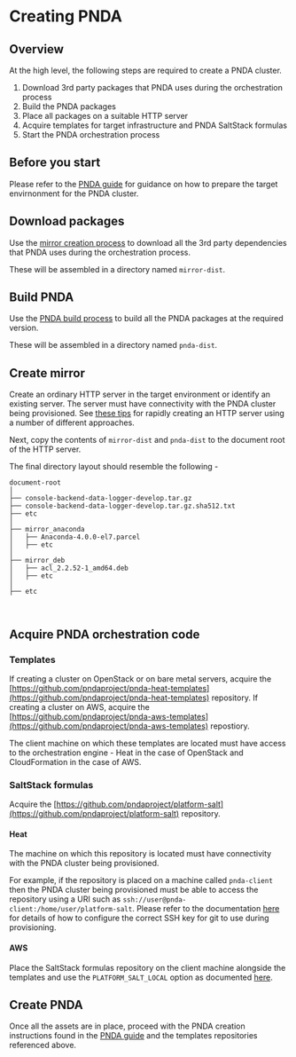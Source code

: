 # Creating PNDA

## Overview

At the high level, the following steps are required to create a PNDA cluster.

1. Download 3rd party packages that PNDA uses during the orchestration process
2. Build the PNDA packages
3. Place all packages on a suitable HTTP server
4. Acquire templates for target infrastructure and PNDA SaltStack formulas
5. Start the PNDA orchestration process

## Before you start

Please refer to the [PNDA guide](https://github.com/pndaproject/pnda-guide/blob/develop/provisioning/platform_requirements.md) for guidance on how to prepare the target envirnonment for the PNDA cluster.

## Download packages

Use the [mirror creation process](https://github.com/pndaproject/pnda/tree/develop/build/offline) to download all the 3rd party dependencies that PNDA uses during the orchestration process. 

These will be assembled in a directory named ```mirror-dist```.

## Build PNDA

Use the [PNDA build process](https://github.com/pndaproject/pnda/tree/develop/build) to build all the PNDA packages at the required version.

These will be assembled in a directory named ```pnda-dist```.

## Create mirror

Create an ordinary HTTP server in the target environment or identify an existing server. The server must have connectivity with the PNDA cluster being provisioned. See [these tips](https://github.com/pndaproject/pnda/blob/develop/build/docs/EXAMPLES.md) for rapidly creating an HTTP server using a number of different approaches.

Next, copy the contents of ```mirror-dist``` and ```pnda-dist``` to the document root of the HTTP server.

The final directory layout should resemble the following -

```
document-root
│
├── console-backend-data-logger-develop.tar.gz
├── console-backend-data-logger-develop.tar.gz.sha512.txt
├── etc
│
├── mirror_anaconda
│   ├── Anaconda-4.0.0-el7.parcel
│   ├── etc
│
├── mirror_deb
│   ├── acl_2.2.52-1_amd64.deb
│   ├── etc
│
├── etc

            
```

## Acquire PNDA orchestration code

### Templates

If creating a cluster on OpenStack or on bare metal servers, acquire the [https://github.com/pndaproject/pnda-heat-templates](https://github.com/pndaproject/pnda-heat-templates) repository.
If creating a cluster on AWS, acquire the [https://github.com/pndaproject/pnda-aws-templates](https://github.com/pndaproject/pnda-aws-templates) repostiory.

The client machine on which these templates are located must have access to the orchestration engine - Heat in the case of OpenStack and CloudFormation in the case of AWS.

### SaltStack formulas

Acquire the [https://github.com/pndaproject/platform-salt](https://github.com/pndaproject/platform-salt) repository.

#### Heat

The machine on which this repository is located must have connectivity with the PNDA cluster being provisioned. 

For example, if the repository is placed on a machine called ```pnda-client``` then the PNDA cluster being provisioned must be able to access the repository using a URI such as ```ssh://user@pnda-client:/home/user/platform-salt```. Please refer to the documentation [here](https://github.com/pndaproject/pnda-heat-templates) for details of how to configure the correct SSH key for git to use during provisioning.

#### AWS

Place the SaltStack formulas repository on the client machine alongside the templates and use the ```PLATFORM_SALT_LOCAL``` option as documented [here](https://github.com/pndaproject/pnda-aws-templates).

## Create PNDA

Once all the assets are in place, proceed with the PNDA creation instructions found in the [PNDA guide](https://github.com/pndaproject/pnda-guide/blob/develop) and the templates repositories referenced above.

